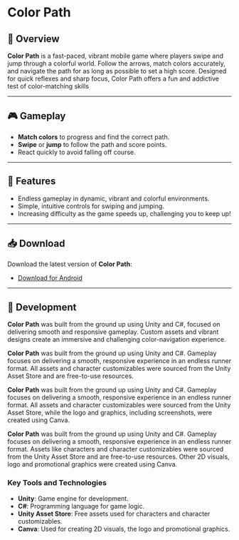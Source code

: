 # Color Path

## 🎨 Overview
**Color Path** is a fast-paced, vibrant mobile game where players swipe and jump through a colorful world. Follow the arrows, match colors accurately, and navigate the path for as long as possible to set a high score. Designed for quick reflexes and sharp focus, Color Path offers a fun and addictive test of color-matching skills

---

## 🎮 Gameplay
- **Match colors** to progress and find the correct path.
- **Swipe** or **jump** to follow the path and score points.
- React quickly to avoid falling off course.

---

## 🌟 Features
- Endless gameplay in dynamic, vibrant and colorful environments.
- Simple, intuitive controls for swiping and jumping.
- Increasing difficulty as the game speeds up, challenging you to keep up!

---

## 📥 Download
Download the latest version of **Color Path**:
- [Download for Android](https://play.google.com/store/apps/details?id=com.dmgamesdev.colorpath)

---

## 🔧 Development
**Color Path** was built from the ground up using Unity and C#, focused on delivering smooth and responsive gameplay. Custom assets and vibrant designs create an immersive and challenging color-navigation experience.

**Color Path** was built from the ground up using Unity and C#. Gameplay focuses on delivering a smooth, responsive experience in an endless runner format. All assets and character customizables were sourced from the Unity Asset Store and are free-to-use resources.

**Color Path** was built from the ground up using Unity and C#. Gameplay focuses on delivering a smooth, responsive experience in an endless runner format. All assets and character customizables were sourced from the Unity Asset Store, while the logo and graphics, including screenshots, were created using Canva.

**Color Path** was built from the ground up using Unity and C#. Gameplay focuses on delivering a smooth, responsive experience in an endless runner format. Assets like characters and character customizables were sourced from the Unity Asset Store and are free-to-use resources. Other 2D visuals, logo and promotional graphics were created using Canva.

### Key Tools and Technologies
- **Unity**: Game engine for development.
- **C#**: Programming language for game logic.
- **Unity Asset Store**: Free assets used for characters and character customizables.
- **Canva**: Used for creating 2D visuals, the logo and promotional graphics.
